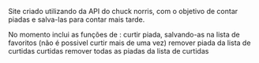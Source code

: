 Site criado utilizando da API do chuck norris, com o objetivo de contar piadas e salva-las para contar mais tarde.

No momento inclui as funções de :
curtir piada, salvando-as na lista de favoritos (não é possivel curtir mais de uma vez)
remover piada da lista de curtidas curtidas
remover todas as piadas da lista de curtidas
